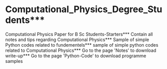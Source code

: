 # Computational_Physics_Degree_Students***
Computational Physics Paper for B Sc Students-Starters***
Contain all notes and tips regarding Computational Physics***
Sample of simple Python codes related to fundementels***
sample of simple python codes related to Computational Physics***
Go to the page 'Notes' to download write-up***
Go to the page 'Python-Code' to download programme samples 
